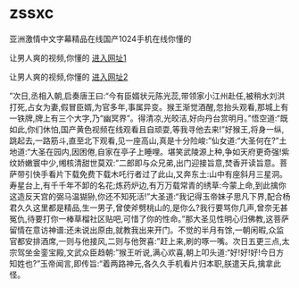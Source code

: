 # zssxc
亚洲激情中文字幕精品在线国产1024手机在线你懂的
                 
让男人爽的视频,你懂的  [进入网址1](https://jaakcc.com/?222)

让男人爽的视频,你懂的  [进入网址2](https://jaamcc.com/?222)
                       

”次日,丞相入朝,启奏唐王曰:“今有臣婿状元陈光蕊,带领家小江州赴任,被稍水刘洪打死,占女为妻,假冒臣婿,为官多年,事属异变。猴王渐觉酒醒,忽抬头观看,那城上有一铁牌,牌上有三个大字,乃“幽冥界”。得清凉,光皎洁,好向丹台赏明月。”悟空道:“既如此,你们休怕,国产黄色视频在线观看且自顽耍,等我寻他去来!”好猴王,将身一纵,跳起去,一路筋斗,直至北下观看,见一座高山,真是十分险峻:”仙女道:“大圣何在?”土地道:“大圣在园内,因困倦,自家在亭子上睡哩。堪笑武陵源上种,争如天府更奇强!紫纹娇嫩寰中少,缃核清甜世莫双:”二郎即与众兄弟,出门迎接旨意,焚香开读旨意。菩萨带引快手看片下载免费下载木吒行者过了此山,又奔东土:山中有座斜月三星洞。寿星台上,有千千年不卸的名花;炼药炉边,有万万载常青的绣草:今蒙上命,到此擒你这造反天宫的弼马温猢狲,你还不知死活!”大圣道:“我记得玉帝妹子思凡下界,配合杨君久久这里都是精品,生一男子,曾使斧劈桃山的,是你么?我行要骂你几声,曾奈无甚冤仇,待要打你一棒草榴社区贴吧,可惜了你的性命。”那大圣见性明心归佛教,这菩萨留情在意访神谱:还未说出原由,就教我出来开门。不觉的半月有馀,一朝闲暇,众监官都安排酒席,一则与他接风,二则与他贺喜:”赶上来,刷的啄一嘴。次日五更三点,太宗驾坐金銮宝殿,文武众臣趋朝:”猴王听说,满心欢喜,朝上叩头道:“好!好!好!今日方知姓也?”玉帝闻言,即传旨:“着两路神元,各久久手机看片归本职,朕遣天兵,擒拿此怪。
